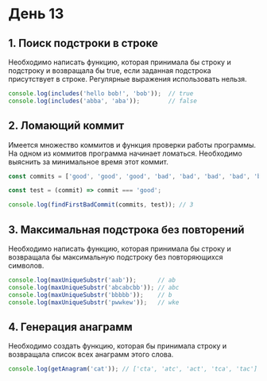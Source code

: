 # День 13

## 1. Поиск подстроки в строке

Необходимо написать функцию, которая принимала бы строку и подстроку и возвращала бы true, если заданная подстрока присутствует в строке.
Регулярные выражения использовать нельзя.

```js
console.log(includes('hello bob!', 'bob'));  // true
console.log(includes('abba', 'aba'));        // false
```

## 2. Ломающий коммит

Имеется множество коммитов и функция проверки работы программы. На одном из коммитов программа начинает ломаться.
Необходимо выяснить за минимальное время этот коммит.

```js
const commits = ['good', 'good', 'good', 'bad', 'bad', 'bad', 'bad', 'bad', 'bad'];

const test = (commit) => commit === 'good';

console.log(findFirstBadCommit(commits, test)); // 3
```

## 3. Максимальная подстрока без повторений

Необходимо написать функцию, которая принимала бы строку и возвращала бы максимальную подстроку без повторяющихся символов.

```js
console.log(maxUniqueSubstr('aab'));      // ab
console.log(maxUniqueSubstr('abcabcbb')); // abc
console.log(maxUniqueSubstr('bbbbb'));    // b
console.log(maxUniqueSubstr('pwwkew'));   // wke
```

## 4. Генерация анаграмм

Необходимо создать функцию, которая бы принимала строку и возвращала список всех анаграмм этого слова.

```js
console.log(getAnagram('cat')); // ['cta', 'atc', 'act', 'tca', 'tac']
```